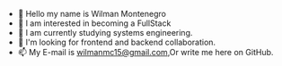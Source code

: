 - 👋 Hello my name is Wilman Montenegro 
- 👀 I am interested in becoming a FullStack
- 🌱 I am currently studying systems engineering.
- 💞️ I'm looking for frontend and backend collaboration.
- 📫 My E-mail is wilmanmc15@gmail.com,Or write me here on GitHub.
